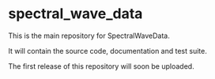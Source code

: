 # spectral_wave_data

This is the main repository for SpectralWaveData. 

It will contain the source code, documentation and test suite.

The first release of this repository will soon be uploaded.
